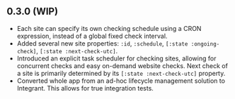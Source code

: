 ## 0.3.0 (WIP)

* Each site can specify its own checking schedule using a CRON expression, instead of a global
  fixed check interval.
* Added several new site properties: `:id`, `:schedule`, `[:state :ongoing-check]`,
  `[:state :next-check-utc]`.
* Introduced an explicit task scheduler for checking sites, allowing for concurrent checks and easy
  on-demand website checks. Next check of a site is primarily determined by its
  `[:state :next-check-utc]` property.
* Converted whole app from an ad-hoc lifecycle management solution to Integrant. This allows for
  true integration tests.
